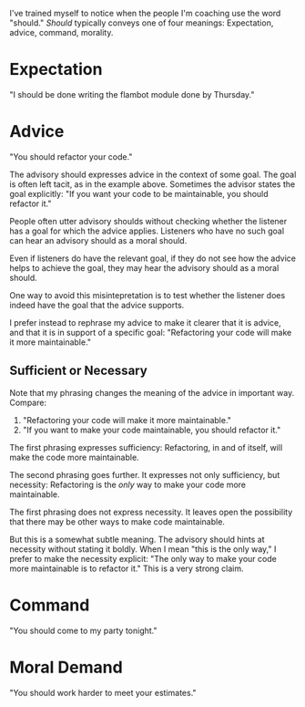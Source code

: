 I've trained myself to notice
when the people I'm coaching
use the word "should."
_Should_ typically conveys one of four meanings:
Expectation,
advice,
command,
morality.

# Expectation

"I should be done writing the flambot module done by Thursday."

# Advice

"You should refactor your code."

The advisory should
expresses advice
in the context of some goal.
The goal is often left tacit,
as in the example above.
Sometimes the advisor states the goal explicitly:
"If you want your code to be maintainable,
you should refactor it."

People often utter advisory shoulds
without checking whether the listener
has a goal for which the advice applies.
Listeners who have no such goal
can hear an advisory should
as a moral should.

Even if listeners do have the relevant goal,
if they do not see how the advice
helps to achieve the goal,
they may hear the advisory should
as a moral should.

One way to avoid this misintepretation
is to test whether the listener
does indeed have the goal
that the advice supports.

I prefer instead
to rephrase my advice
to make it clearer that it is advice,
and that it is in support of a specific goal:
"Refactoring your code will make it more maintainable."

## Sufficient or Necessary

Note that my phrasing changes the meaning of the advice in important way.
Compare:

 1. "Refactoring your code will make it more maintainable."
 1. "If you want to make your code maintainable, you should refactor it."

The first phrasing expresses sufficiency:
Refactoring,
in and of itself,
will make the code more maintainable.

The second phrasing goes further.
It expresses not only sufficiency,
but necessity:
Refactoring is the _only_ way to make your code more maintainable.

The first phrasing does not express necessity.
It leaves open the possibility
that there may be other ways to make code maintainable.

But this is a somewhat subtle meaning.
The advisory should
hints at necessity
without stating it boldly.
When I mean "this is the only way,"
I prefer to make the necessity explicit:
"The only way to make your code more maintainable is to refactor it."
This is a very strong claim.

# Command

"You should come to my party tonight."

# Moral Demand

"You should work harder to meet your estimates."

